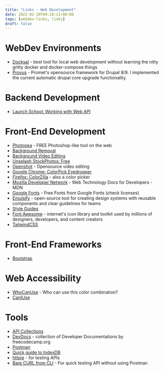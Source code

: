 ```yaml
---
title: "Links - Web Development"
date: 2022-02-20T09:18:11+08:00
tags: [webdev-links, links]
draft: false
---
```


# WebDev Environments
* [Docksal](https://docksal.io/) - best tool for local web development without learning the nitty gritty docker and docker-compose things
* [Provus](https://promet.github.io/provus/) - Promet's opensource framework for Drupal 8/9. I implemented the current automatic drupal core upgrade functionality.

# Backend Development
* [Launch School: Working with Web API](https://launchschool.com/books/working_with_apis)

# Front-End Development
* [Photopea](https://www.photopea.com/) - FREE Photoshop-like tool on the web
* [Background Removal](https://www.remove.bg/)
* [Background Video Editing](https://www.unscreen.com/)
* [Unsplash StockPhotos: Free](https://unsplash.com/)
* [Openshot](https://www.openshot.org/) - Opensource video editing
* [Google Chrome: ColorPick Eyedropper](https://chrome.google.com/webstore/detail/colorpick-eyedropper/ohcpnigalekghcmgcdcenkpelffpdolg?hl=en)
* [Firefox: ColorZilla](https://addons.mozilla.org/en-US/firefox/addon/colorzilla/) - also a color picker
* [Mozilla Developer Network](https://developer.mozilla.org/en-US/docs/Web) - Web Technology Docs for Developers - MDN
* [Google Fonts](https://fonts.google.com/) - Free Fonts from Google Fonts (check licenses)
* [Emulsify](https://www.emulsify.info/) - open-source tool for creating design systems with reusable components and clear guidelines for teams
* [Style Guides](http://styleguides.io/tools.html)
* [Font Awesome](https://fontawesome.com/) -  internet's icon library and toolkit used by millions of designers, developers, and content creators
* [TailwindCSS](https://tailwindcss.com/)

# Front-End Frameworks
* [Bootstrap](https://getbootstrap.com/)

# Web Accessibility
* [WhoCanUse](https://whocanuse.com/) - Who can use this color combination?
* [CanIUse](https://caniuse.com/)

# Tools
* [API Collections](https://rapidapi.com/collections)
* [DevDocs](https://devdocs.io/) - collection of Developer Documentations by freecodecamp.org
* [Postman](https://www.postman.com)
* [Quick guide to IndexDB](https://www.freecodecamp.org/news/a-quick-but-complete-guide-to-indexeddb-25f030425501/)
* [httpie](https://httpie.io/docs/cli) - for testing APIs
* [Bare CURL from CLI](https://www.baeldung.com/curl-rest) - For quick testing API without using Postman
